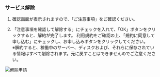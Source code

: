 ### サービス解除
1. 確認画面が表示されますので、「ご注意事項」をご確認ください。

2. 「注意事項を確認して解除する」にチェックを入れて、「OK」ボタンをクリックすると、解約が完了します。 利用規約をご確認の上、「規約に同意して申し込む」にチェックし、お申し込みボタンをクリックしてください。   
※解約すると、稼働中のサーバー、ディスクおよび、それらに保存されている情報はすべて削除されます。元に戻すことはできませんのでご注意ください。

![解除申請](http://cloud.nifty.com/help/images/withdraw01.gif)

